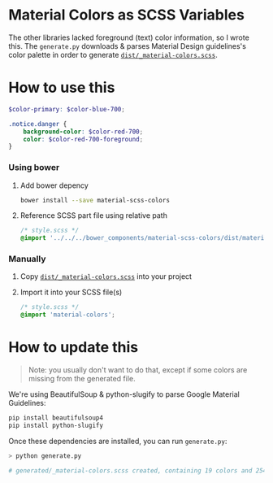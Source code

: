 # Material Colors as SCSS Variables
The other libraries lacked foreground (text) color information, so I wrote this.
The `generate.py` downloads & parses Material Design guidelines's color palette
in order to generate [`dist/_material-colors.scss`](https://github.com/chteuchteu/Material-Colors-SCSS-Variables/blob/master/dist/_material-colors.scss).

# How to use this

```scss
$color-primary: $color-blue-700;

.notice.danger {
    background-color: $color-red-700;
    color: $color-red-700-foreground;
}
```

### Using bower
1. Add bower depency

    ```bash
    bower install --save material-scss-colors
    ```

2. Reference SCSS part file using relative path

    ```scss
    /* style.scss */
    @import '../../../bower_components/material-scss-colors/dist/material-colors';
    ```

### Manually
1. Copy [`dist/_material-colors.scss`](https://github.com/chteuchteu/Material-Colors-SCSS-Variables/blob/master/dist/_material-colors.scss)
into your project

2. Import it into your SCSS file(s)

    ```scss
    /* style.scss */
    @import 'material-colors';
    ```

# How to update this

> Note: you usually don't want to do that, except if some colors are missing from the generated file.

We're using BeautifulSoup & python-slugify to parse Google Material Guidelines:

```bash
pip install beautifulsoup4
pip install python-slugify
```

Once these dependencies are installed, you can run `generate.py`:

```bash
> python generate.py

# generated/_material-colors.scss created, containing 19 colors and 254 shades
```

